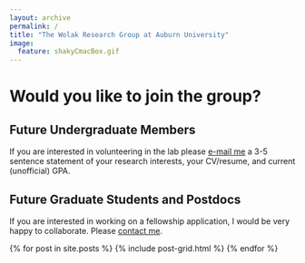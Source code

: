 ```yaml
---
layout: archive
permalink: /
title: "The Wolak Research Group at Auburn University"
image:
  feature: shakyCmacBox.gif
---
```


# Would you like to join the group?
## Future Undergraduate Members

If you are interested in volunteering in the lab please [e-mail me](mailto:terps@auburn.edu) a 3-5 sentence statement of your research interests, your CV/resume, and current (unofficial) GPA.


## Future Graduate Students and Postdocs

If you are interested in working on a fellowship application, I would be very happy to collaborate. Please [contact me](mailto:terps@auburn.edu).

<div class="tiles">
{% for post in site.posts %}
	{% include post-grid.html %}
{% endfor %}
</div><!-- /.tiles -->
